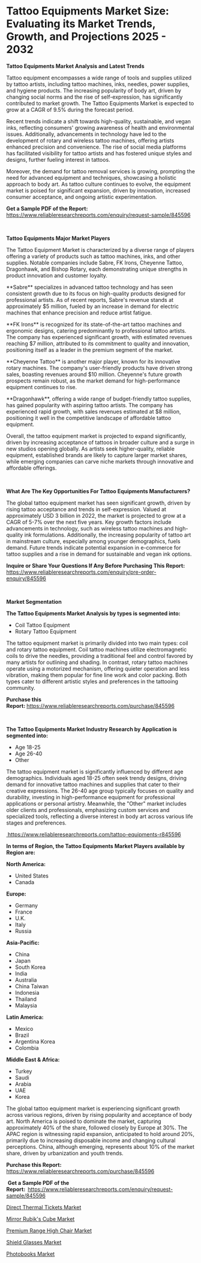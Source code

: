 <p><h1>Tattoo Equipments Market Size: Evaluating its Market Trends, Growth, and Projections 2025 - 2032</h1></p><p><strong>Tattoo Equipments Market Analysis and Latest Trends</strong></p>
<p><p>Tattoo equipment encompasses a wide range of tools and supplies utilized by tattoo artists, including tattoo machines, inks, needles, power supplies, and hygiene products. The increasing popularity of body art, driven by changing social norms and the rise of self-expression, has significantly contributed to market growth. The Tattoo Equipments Market is expected to grow at a CAGR of 9.5% during the forecast period.</p><p>Recent trends indicate a shift towards high-quality, sustainable, and vegan inks, reflecting consumers' growing awareness of health and environmental issues. Additionally, advancements in technology have led to the development of rotary and wireless tattoo machines, offering artists enhanced precision and convenience. The rise of social media platforms has facilitated visibility for tattoo artists and has fostered unique styles and designs, further fueling interest in tattoos. </p><p>Moreover, the demand for tattoo removal services is growing, prompting the need for advanced equipment and techniques, showcasing a holistic approach to body art. As tattoo culture continues to evolve, the equipment market is poised for significant expansion, driven by innovation, increased consumer acceptance, and ongoing artistic experimentation.</p></p>
<p><strong>Get a Sample PDF of the Report:&nbsp;</strong> <a href="https://www.reliableresearchreports.com/enquiry/request-sample/845596?utm_campaign=123&utm_medium=2&utm_source=Github&utm_content=ia&utm_term=05042025&utm_id=tattoo-equipments">https://www.reliableresearchreports.com/enquiry/request-sample/845596</a></p>
<p>&nbsp;</p>
<p><strong>Tattoo Equipments Major Market Players</strong></p>
<p><p>The Tattoo Equipment Market is characterized by a diverse range of players offering a variety of products such as tattoo machines, inks, and other supplies. Notable companies include Sabre, FK Irons, Cheyenne Tattoo, Dragonhawk, and Bishop Rotary, each demonstrating unique strengths in product innovation and customer loyalty.</p><p>**Sabre** specializes in advanced tattoo technology and has seen consistent growth due to its focus on high-quality products designed for professional artists. As of recent reports, Sabre's revenue stands at approximately $5 million, fueled by an increase in demand for electric machines that enhance precision and reduce artist fatigue.</p><p>**FK Irons** is recognized for its state-of-the-art tattoo machines and ergonomic designs, catering predominantly to professional tattoo artists. The company has experienced significant growth, with estimated revenues reaching $7 million, attributed to its commitment to quality and innovation, positioning itself as a leader in the premium segment of the market.</p><p>**Cheyenne Tattoo** is another major player, known for its innovative rotary machines. The company's user-friendly products have driven strong sales, boasting revenues around $10 million. Cheyenne's future growth prospects remain robust, as the market demand for high-performance equipment continues to rise.</p><p>**Dragonhawk**, offering a wide range of budget-friendly tattoo supplies, has gained popularity with aspiring tattoo artists. The company has experienced rapid growth, with sales revenues estimated at $8 million, positioning it well in the competitive landscape of affordable tattoo equipment.</p><p>Overall, the tattoo equipment market is projected to expand significantly, driven by increasing acceptance of tattoos in broader culture and a surge in new studios opening globally. As artists seek higher-quality, reliable equipment, established brands are likely to capture larger market shares, while emerging companies can carve niche markets through innovative and affordable offerings.</p></p>
<p>&nbsp;</p>
<p><strong>What Are The Key Opportunities For Tattoo Equipments Manufacturers?</strong></p>
<p><p>The global tattoo equipment market has seen significant growth, driven by rising tattoo acceptance and trends in self-expression. Valued at approximately USD 3 billion in 2022, the market is projected to grow at a CAGR of 5-7% over the next five years. Key growth factors include advancements in technology, such as wireless tattoo machines and high-quality ink formulations. Additionally, the increasing popularity of tattoo art in mainstream culture, especially among younger demographics, fuels demand. Future trends indicate potential expansion in e-commerce for tattoo supplies and a rise in demand for sustainable and vegan ink options.</p></p>
<p><strong>Inquire or Share Your Questions If Any Before Purchasing This Report:</strong> <a href="https://www.reliableresearchreports.com/enquiry/pre-order-enquiry/845596?utm_campaign=123&utm_medium=2&utm_source=Github&utm_content=ia&utm_term=05042025&utm_id=tattoo-equipments">https://www.reliableresearchreports.com/enquiry/pre-order-enquiry/845596</a></p>
<p>&nbsp;</p>
<p><strong>Market Segmentation</strong></p>
<p><strong>The Tattoo Equipments Market Analysis by types is segmented into:</strong></p>
<p><ul><li>Coil Tattoo Equipment</li><li>Rotary Tattoo Equipment</li></ul></p>
<p><p>The tattoo equipment market is primarily divided into two main types: coil and rotary tattoo equipment. Coil tattoo machines utilize electromagnetic coils to drive the needles, providing a traditional feel and control favored by many artists for outlining and shading. In contrast, rotary tattoo machines operate using a motorized mechanism, offering quieter operation and less vibration, making them popular for fine line work and color packing. Both types cater to different artistic styles and preferences in the tattooing community.</p></p>
<p><strong>Purchase this Report:&nbsp;</strong><a href="https://www.reliableresearchreports.com/purchase/845596?utm_campaign=123&utm_medium=2&utm_source=Github&utm_content=ia&utm_term=05042025&utm_id=tattoo-equipments">https://www.reliableresearchreports.com/purchase/845596</a></p>
<p>&nbsp;</p>
<p><strong>The Tattoo Equipments Market Industry Research by Application is segmented into:</strong></p>
<p><ul><li>Age 18-25</li><li>Age 26-40</li><li>Other</li></ul></p>
<p><p>The tattoo equipment market is significantly influenced by different age demographics. Individuals aged 18-25 often seek trendy designs, driving demand for innovative tattoo machines and supplies that cater to their creative expressions. The 26-40 age group typically focuses on quality and durability, investing in high-performance equipment for professional applications or personal artistry. Meanwhile, the "Other" market includes older clients and professionals, emphasizing custom services and specialized tools, reflecting a diverse interest in body art across various life stages and preferences.</p></p>
<p><a href="https://www.reliableresearchreports.com/tattoo-equipments-r845596?utm_campaign=123&utm_medium=2&utm_source=Github&utm_content=ia&utm_term=05042025&utm_id=tattoo-equipments">&nbsp;https://www.reliableresearchreports.com/tattoo-equipments-r845596</a></p>
<p><strong>In terms of Region, the Tattoo Equipments Market Players available by Region are:</strong></p>
<p>
    <p> <strong> North America: </strong>
        <ul>
            <li>United States</li>
            <li>Canada</li>
        </ul>
        </p> 
    <p> <strong> Europe: </strong>
        <ul>
            <li>Germany</li>
            <li>France</li>
            <li>U.K.</li>
            <li>Italy</li>
            <li>Russia</li>
        </ul>
        </p> 
    <p> <strong> Asia-Pacific: </strong>
        <ul>
            <li>China</li>
            <li>Japan</li>
            <li>South Korea</li>
            <li>India</li>
            <li>Australia</li>
            <li>China Taiwan</li>
            <li>Indonesia</li>
            <li>Thailand</li>
            <li>Malaysia</li>
        </ul>
        </p> 
    <p> <strong> Latin America: </strong>
        <ul>
            <li>Mexico</li>
            <li>Brazil</li>
            <li>Argentina Korea</li>
            <li>Colombia</li>
        </ul>
        </p> 
    <p> <strong> Middle East & Africa: </strong>
        <ul>
            <li>Turkey</li>
            <li>Saudi</li>
            <li>Arabia</li>
            <li>UAE</li>
            <li>Korea</li>
        </ul>
    </p>
    </p>
<p><p>The global tattoo equipment market is experiencing significant growth across various regions, driven by rising popularity and acceptance of body art. North America is poised to dominate the market, capturing approximately 40% of the share, followed closely by Europe at 30%. The APAC region is witnessing rapid expansion, anticipated to hold around 20%, primarily due to increasing disposable income and changing cultural perceptions. China, although emerging, represents about 10% of the market share, driven by urbanization and youth trends.</p></p>
<p><strong>Purchase this Report: </strong><a href="https://www.reliableresearchreports.com/purchase/845596?utm_campaign=123&utm_medium=2&utm_source=Github&utm_content=ia&utm_term=05042025&utm_id=tattoo-equipments">https://www.reliableresearchreports.com/purchase/845596</a></p>
<p>&nbsp;<strong>Get a Sample PDF of the Report:&nbsp;&nbsp;</strong><a href="https://www.reliableresearchreports.com/enquiry/request-sample/845596?utm_campaign=123&utm_medium=2&utm_source=Github&utm_content=ia&utm_term=05042025&utm_id=tattoo-equipments">https://www.reliableresearchreports.com/enquiry/request-sample/845596</a></p>
<p><strong></strong></p>
<p><p><a href="https://github.com/moratronak3q/Market-Research-Report-List-1/blob/main/direct-thermal-tickets-market.md?utm_campaign=123&utm_medium=2&utm_source=Github&utm_content=ia&utm_term=05042025&utm_id=tattoo-equipments">Direct Thermal Tickets Market</a></p><p><a href="https://github.com/jugutstam/Market-Research-Report-List-1/blob/main/mirror-rubiks-cube-market.md?utm_campaign=123&utm_medium=2&utm_source=Github&utm_content=ia&utm_term=05042025&utm_id=tattoo-equipments">Mirror Rubik's Cube Market</a></p><p><a href="https://github.com/reahmmunises/Market-Research-Report-List-1/blob/main/premium-range-high-chair-market.md?utm_campaign=123&utm_medium=2&utm_source=Github&utm_content=ia&utm_term=05042025&utm_id=tattoo-equipments">Premium Range High Chair Market</a></p><p><a href="https://github.com/tinleykomape5/Market-Research-Report-List-1/blob/main/shield-glasses-market.md?utm_campaign=123&utm_medium=2&utm_source=Github&utm_content=ia&utm_term=05042025&utm_id=tattoo-equipments">Shield Glasses Market</a></p><p><a href="https://github.com/latzerelfigo48/Market-Research-Report-List-1/blob/main/photobooks-market.md?utm_campaign=123&utm_medium=2&utm_source=Github&utm_content=ia&utm_term=05042025&utm_id=tattoo-equipments">Photobooks Market</a></p></p>